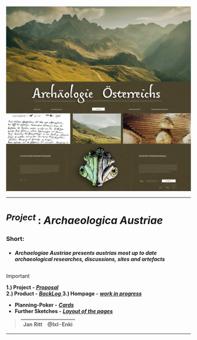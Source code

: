 <!-------------------------------------------------------------------------------------------------------------------------------------       
    📕Cheatsheets:     https://github.com/skills  
    📙Get started:     https://docs.github.com/en/get-started  
    📗Quickstart:      https://docs.github.com/en/get-started/writing-on-github/getting-started-with-writing-and-formatting-on-github/quickstart-for-writing-on-github  
    📘Basic Syntax:    https://docs.github.com/en/get-started/writing-on-github/getting-started-with-writing-and-formatting-on-github/basic-writing-and-formatting-syntax  
--------------------------------------------------------------------------------------------------------------------------------------->

![archaeologiae-austriae-logo-small](https://github.com/IxI-Enki/archaeologiae-austriae/blob/main/visuals/Mainpage%20Layout.jpg?raw=true)

---

# <sup> *Project* </sup> : ***Archaeologica Austriae***  

### **Short:**

 - ####  ***Archaelogiae Austriae presents austrias most up to date archaeological researches, discussions, sites and artefacts***  

<sub><sup>
---
</sup></sub>

> [!IMPORTANT]
> **1.) Project -** [ ***Proposal*** ](https://github.com/IxI-Enki/archaeologiae-austriae/blob/main/notes/Ritt%20-%20Archäologie%20Österreichs.pdf)  
> **2.) Product -** [ ***BackLog*** ](https://github.com/IxI-Enki/archaeologiae-austriae/blob/main/notes/product-backLog.md)
> **3.) Hompage -** [ ***work in progress*** ](https://github.com/IxI-Enki/archaeologica-austriae/tree/main/.dev/homepage)  
- **Planning-Poker -** [ ***Cards*** ](https://github.com/IxI-Enki/archaeologiae-austriae/blob/main/visuals/Cards.jpeg)  
- **Further Sketches -** [ ***Layout of the pages*** ](https://github.com/IxI-Enki/archaeologiae-austriae/blob/main/visuals/sketches-structure.jpeg)  
 
> </sub>
>  
>   | Jan Ritt | @IxI-Enki |
>   | ---: | :--- |

---
